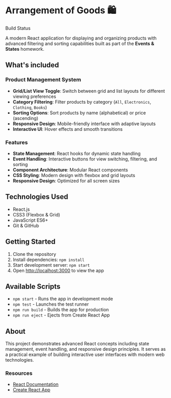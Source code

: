 # Arrangement of Goods 🛍️

Build Status

A modern React application for displaying and organizing products with advanced filtering and sorting capabilities built as part of the **Events & States** homework.

## What's included

### Product Management System

* **Grid/List View Toggle**: Switch between grid and list layouts for different viewing preferences
* **Category Filtering**: Filter products by category (`All`, `Electronics`, `Clothing`, `Books`)
* **Sorting Options**: Sort products by name (alphabetical) or price (ascending)
* **Responsive Design**: Mobile-friendly interface with adaptive layouts
* **Interactive UI**: Hover effects and smooth transitions

### Features

* **State Management**: React hooks for dynamic state handling
* **Event Handling**: Interactive buttons for view switching, filtering, and sorting
* **Component Architecture**: Modular React components
* **CSS Styling**: Modern design with flexbox and grid layouts
* **Responsive Design**: Optimized for all screen sizes

## Technologies Used

* React.js
* CSS3 (Flexbox & Grid)
* JavaScript ES6+
* Git & GitHub

## Getting Started

1. Clone the repository
2. Install dependencies: `npm install`
3. Start development server: `npm start`
4. Open [http://localhost:3000](http://localhost:3000) to view the app

## Available Scripts

* `npm start` - Runs the app in development mode
* `npm test` - Launches the test runner
* `npm run build` - Builds the app for production
* `npm run eject` - Ejects from Create React App

## About

This project demonstrates advanced React concepts including state management, event handling, and responsive design principles. It serves as a practical example of building interactive user interfaces with modern web technologies.

### Resources

* [React Documentation](https://reactjs.org/)
* [Create React App](https://github.com/facebook/create-react-app)
